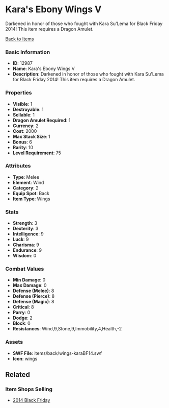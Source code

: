 # Kara's Ebony Wings V

Darkened in honor of those who fought with Kara Su'Lema for Black Friday 2014! This item requires a Dragon Amulet.

[Back to Items](../items.md)

### Basic Information

- **ID**: 12987
- **Name**: Kara&#039;s Ebony Wings V
- **Description**: Darkened in honor of those who fought with Kara Su&#039;Lema for Black Friday 2014! This item requires a Dragon Amulet.

### Properties

- **Visible**: 1
- **Destroyable**: 1
- **Sellable**: 1
- **Dragon Amulet Required**: 1
- **Currency**: 2
- **Cost**: 2000
- **Max Stack Size**: 1
- **Bonus**: 6
- **Rarity**: 10
- **Level Requirement**: 75

### Attributes

- **Type**: Melee
- **Element**: Wind
- **Category**: 2
- **Equip Spot**: Back
- **Item Type**: Wings

### Stats

- **Strength**: 3
- **Dexterity**: 3
- **Intelligence**: 9
- **Luck**: 9
- **Charisma**: 9
- **Endurance**: 9
- **Wisdom**: 0

### Combat Values

- **Min Damage**: 0
- **Max Damage**: 0
- **Defense (Melee)**: 8
- **Defense (Pierce)**: 8
- **Defense (Magic)**: 8
- **Critical**: 8
- **Parry**: 0
- **Dodge**: 2
- **Block**: 0
- **Resistances**: Wind,9,Stone,9,Immobility,4,Health,-2

### Assets

- **SWF File**: items/back/wings-karaBF14.swf
- **Icon**: wings

## Related

### Item Shops Selling

- [2014 Black Friday](../item-shops/420-2014-black-friday.md)

